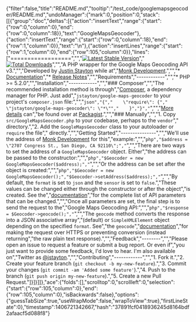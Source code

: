 {"filter":false,"title":"README.md","tooltip":"/test_code/googlemapsgeocoder/README.md","undoManager":{"mark":0,"position":0,"stack":[[{"group":"doc","deltas":[{"action":"insertText","range":{"start":{"row":0,"column":0},"end":{"row":0,"column":18}},"text":"GoogleMapsGeocoder"},{"action":"insertText","range":{"start":{"row":0,"column":18},"end":{"row":1,"column":0}},"text":"\n"},{"action":"insertLines","range":{"start":{"row":1,"column":0},"end":{"row":105,"column":0}},"lines":["==================","","[![Latest Stable Version](https://poser.pugx.org/jstayton/google-maps-geocoder/v/stable.png)](https://packagist.org/packages/jstayton/google-maps-geocoder)","[![Total Downloads](https://poser.pugx.org/jstayton/google-maps-geocoder/downloads.png)](https://packagist.org/packages/jstayton/google-maps-geocoder)","","A PHP wrapper for the Google Maps Geocoding API v3.","","Developed by [Justin Stayton](http://twitter.com/jstayton) while at","[Monk Development](http://monkdev.com).","","*   [Documentation](http://jstayton.github.io/GoogleMapsGeocoder/classes/GoogleMapsGeocoder.html)","*   [Release Notes](https://github.com/jstayton/GoogleMapsGeocoder/wiki/Release-Notes)","","Requirements","------------","","*   PHP >= 5.2.0","","Installation","------------","","### Composer","","The recommended installation method is through","[Composer](http://getcomposer.org/), a dependency manager for PHP. Just add","`jstayton/google-maps-geocoder` to your project's `composer.json` file:","","```json","{","    \"require\": {","        \"jstayton/google-maps-geocoder\": \"*\"","    }","}","```","","[More details](http://packagist.org/packages/jstayton/google-maps-geocoder) can","be found over at [Packagist](http://packagist.org).","","### Manually","","1.  Copy `src/GoogleMapsGeocoder.php` to your codebase, perhaps to the `vendor`","    directory.","2.  Add the `GoogleMapsGeocoder` class to your autoloader or `require` the file","    directly.","","Getting Started","---------------","","We'll use the address of [Monk Development](http://monkdev.com) for this","example:","","```php","$address = \"2707 Congress St., San Diego, CA 92110\";","```","","There are two ways to set the address of a `GoogleMapsGeocoder` object. Either","the address can be passed to the constructor:","","```php","$Geocoder = new GoogleMapsGeocoder($address);","```","","Or the address can be set after the object is created:","","```php","$Geocoder = new GoogleMapsGeocoder();","$Geocoder->setAddress($address);","```","","By default, the `format` is set to `json` and the `sensor` is set to `false`.","These values can be changed either through the constructor or after the object","is created. See the","[documentation](http://jstayton.github.io/GoogleMapsGeocoder/classes/GoogleMapsGeocoder.html)","for the complete list of API parameters that can be changed.","","Once all parameters are set, the final step is to send the request to the","Google Maps Geocoding API:","","```php","$response = $Geocoder->geocode();","```","","The `geocode` method converts the response into a JSON associative array","(default) or `SimpleXMLElement` object depending on the specified `format`. See","the `geocode`","[documentation](http://jstayton.github.io/GoogleMapsGeocoder/classes/GoogleMapsGeocoder.html#method_geocode)","for making the request over HTTPS or preventing conversion (instead returning","the raw plain text response).","","Feedback","--------","","Please open an issue to request a feature or submit a bug report. Or even if","you just want to provide some feedback, I'd love to hear. I'm also available on","Twitter as [@jstayton](http://twitter.com/jstayton).","","Contributing","------------","","1.  Fork it.","2.  Create your feature branch (`git checkout -b my-new-feature`).","3.  Commit your changes (`git commit -am 'Added some feature'`).","4.  Push to the branch (`git push origin my-new-feature`).","5.  Create a new Pull Request."]}]}]]},"ace":{"folds":[],"scrolltop":0,"scrollleft":0,"selection":{"start":{"row":105,"column":0},"end":{"row":105,"column":0},"isBackwards":false},"options":{"guessTabSize":true,"useWrapMode":false,"wrapToView":true},"firstLineState":0},"timestamp":1406721342667,"hash":"37891fcf0418936245d8164bdf2afaacf5d088f8"}